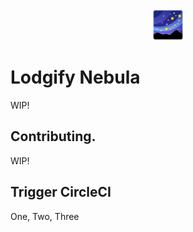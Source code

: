<div align="center"><img alt="Lodgify Nebula" src="src/assets/img/nebula.png" height="50px" /></div>

# Lodgify Nebula

WIP!

## Contributing.

WIP!

## Trigger CircleCI
One, Two, Three
